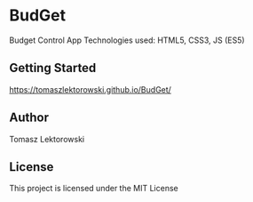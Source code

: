 # BudGet
Budget Control App
Technologies used:
HTML5,
CSS3,
JS (ES5)


## Getting Started

https://tomaszlektorowski.github.io/BudGet/


## Author

Tomasz Lektorowski


## License

This project is licensed under the MIT License

